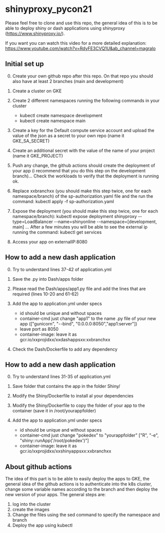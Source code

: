 # shinyproxy_pycon21

Please feel free to clone and use this repo, the general idea of this is to be able to deploy shiny or dash applications using shinyproxy (https://www.shinyproxy.io/).

If you want you can watch this video for a more detailed explanation: https://www.youtube.com/watch?v=RdyFE3CVQ1U&ab_channel=magralo

## Initial set up

0. Create your own github repo after this repo. On that repo you should also have at least 2 branches (main and development)

1. Create a cluster on GKE

2. Create 2 different namespaces running the following commands in your cluster

    - kubectl create namespace development
    - kubectl create namespace main

3. Create a key for the Default compute service account	and upload the value of the json as a secret to your own repo (name it GKE_SA_SECRET)

4. Create an additional secret with the value of the name of your project (name it GKE_PROJECT)


5. Push any change, the github actions should create the deployment of your app (i recommend that you do this step on the development branch)... Check the workloads to verify that the deployment is running ok.

6. Replace xxbranchxx (you should make this step twice, one for each namespace/branch) of the sp-authorization.yaml file and the run the command: kubectl apply -f sp-authorization.yaml 

7. Expose the deployment (you should make this step twice, one for each namespace/branch):  kubectl expose deployment shinyproxy --type=LoadBalancer --name=shinyonline --namespace=[development, main] ... After a few minutes you will be able to see the external ip running the command: kubectl get services

8. Access your app on externalIP:8080


## How to add a new dash application

0. Try to understand lines 37-42 of application.yml

1. Save the .py into Dash/apps folder

2. Please read the Dash/apps/app1.py file and add the lines that are required (lines 10-20 and 61-62)

3. Add the app to application.yml under specs

    - id should be unique and without spaces
    - container-cmd just change "app1" to the name .py file of your new app  (["gunicorn", "--bind", "0.0.0.0:8050","app1:server"])
    - leave port as 8050
    - container-image: leave it as  gcr.io/xxprojidxx/xxdashappsxx:xxbranchxx

4. Check the Dash/Dockerfile to add any dependency


## How to add a new dash application

0. Try to understand lines 31-35 of application.yml

1. Save folder that contains the app in the folder Shiny/

2. Modify the Shiny/Dockerfile to install al your dependencies 

3. Modify the Shiny/Dockerfile to copy the folder of your app to the container (save it in /root/yourappfolder)

3. Add the app to application.yml under specs

    - id should be unique and without spaces
    - container-cmd just change "pokedex" to "yourappfolder"  ["R", "-e", "shiny::runApp('/root/pokedex')"]
    - container-image: leave it as  gcr.io/xxprojidxx/xxshinyappsxx:xxbranchxx


## About github actions

The idea of this part is to be able to easily deploy the apps to GKE, the general idea of the github actions is to authenticate into the k8s cluster, change some variable names according to the branch and then deploy the new version of your apps. The general steps are:

1. log into the cluster
2. create the images
3. Change the files using the sed command to specify the namespace and branch
4. Deploy the app using kubectl












